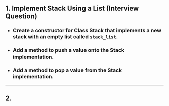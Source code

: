 ## 1. Implement Stack Using a List (**Interview Question**)

- ### Create a constructor for Class Stack that implements a new stack with an empty list called `stack_list`.

- ### Add a method to push a value onto the Stack implementation.

- ### Add a method to pop a value from the Stack implementation.

-----------------------------------------------------------------------------------------



## 2. 